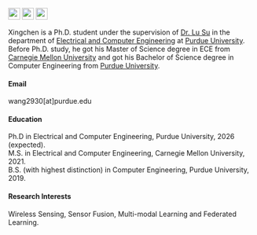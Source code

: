
[<img src="https://img.icons8.com/?size=100&id=okYCvWotC0uX&format=png&color=000000" width="24" height="24">](https://scholar.google.com/citations?user=D4uZzUUAAAAJ&hl=en)
[<img src="https://img.icons8.com/color/48/000000/linkedin.png" width="24" height="24">](https://www.linkedin.com/in/xingchen-wang-95570b148/)
[<img src="https://img.icons8.com/color/48/000000/twitter.png" width="24" height="24">](https://x.com/Xingchen0014)


Xingchen is a Ph.D. student under the supervision of [Dr. Lu Su](https://engineering.purdue.edu/~lusu/) in the department of [Electrical and Computer Engineering](https://engineering.purdue.edu/ECE) at [Purdue University](https://www.purdue.edu/). Before Ph.D. study, he got his Master of Science degree in ECE from [Carnegie Mellon University](https://www.cmu.edu/) and got his Bachelor of Science degree in Computer Engineering from [Purdue University](https://www.purdue.edu/).

#### Email
wang2930[at]purdue.edu

#### Education

Ph.D in Electrical and Computer Engineering, Purdue University, 2026 (expected). \
M.S. in Electrical and Computer Engineering, Carnegie Mellon University, 2021. \
B.S. (with highest distinction) in Computer Engineering, Purdue University, 2019. 

#### Research Interests
Wireless Sensing, Sensor Fusion, Multi-modal Learning and Federated Learning.

